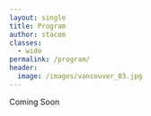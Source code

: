 ```yaml
---
layout: single
title: Program
author: stacom
classes:
  - wide
permalink: /program/
header:
  image: /images/vancouver_03.jpg
---
```


Coming Soon
